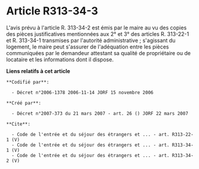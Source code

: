 # Article R313-34-3

L'avis prévu à l'article R. 313-34-2 est émis par le maire au vu des copies des pièces justificatives mentionnées aux 2° et
3° des articles R. 313-22-1 et R. 313-34-1 transmises par l'autorité administrative ; s'agissant du logement, le maire peut
s'assurer de l'adéquation entre les pièces communiquées par le demandeur attestant sa qualité de propriétaire ou de locataire
et les informations dont il dispose.

**Liens relatifs à cet article**

	**Codifié par**:

	  - Décret n°2006-1378 2006-11-14 JORF 15 novembre 2006

	**Créé par**:

	  - Décret n°2007-373 du 21 mars 2007 - art. 26 () JORF 22 mars 2007

	**Cite**:

	  - Code de l'entrée et du séjour des étrangers et ... - art. R313-22-1 (V)
	  - Code de l'entrée et du séjour des étrangers et ... - art. R313-34-1 (V)
	  - Code de l'entrée et du séjour des étrangers et ... - art. R313-34-2 (V)
